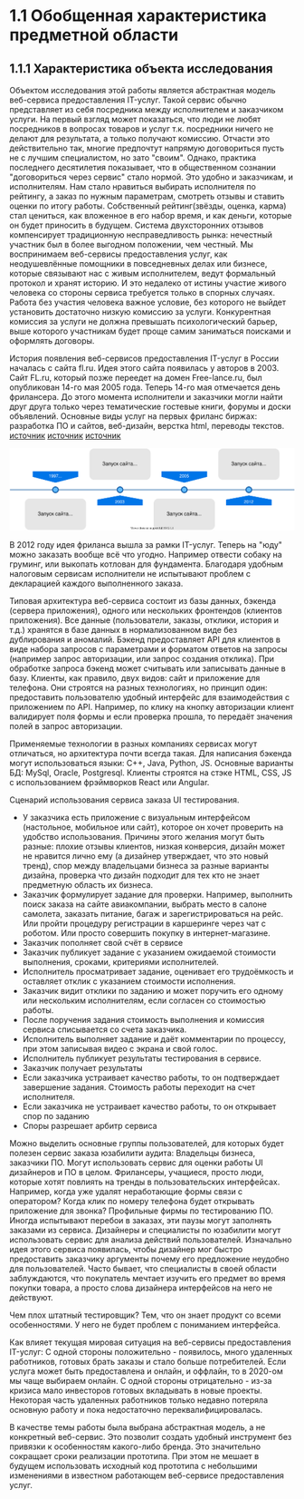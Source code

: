 

# 1.1 Обобщенная характеристика предметной области
## 1.1.1 Характеристика объекта исследования

Объектом исследования этой работы является абстрактная модель веб-сервиса предоставления IT-услуг.
Такой сервис обычно представляет из себя посредника между исполнителем и заказчиком услуги.
На первый взгляд может показаться, что люди не любят посредников в вопросах товаров и услуг т.к. посредники ничего не делают для результата, а только получают комиссию. Отчасти это действительно так, многие предпочтут напрямую договориться пусть не с лучшим специалистом, но зато "своим".
Однако, практика последнего десятилетия показывает, что в общественном сознании "договориться через сервис" стало нормой. Это удобно и заказчикам, и исполнителям.
Нам стало нравиться выбирать исполнителя по рейтингу, а заказ по нужным параметрам, смотреть отзывы и ставить оценки по итогу работы. Собственный рейтинг(звёзды, оценка, карма) стал цениться, как вложенное в его набор время, и как деньги, которые он будет приносить в будущем.
Система двухсторонних отзывов компенсирует традиционную несправедливость рынка: нечестный участник был в более выгодном положении, чем честный.
Мы воспринимаем веб-сервисы предоставления услуг, как неодушевлённые помощники в повседневных делах или бизнесе, которые связывают нас с живым исполнителем, ведут формальный протокол и хранят историю. И это недалеко от истины участие живого человека со стороны сервиса требуется только в спорных случаях.
Работа без участия человека важное условие, без которого не выйдет установить достаточно низкую комиссию за услуги.
Конкурентная комиссия за услуги не должна превышать психологический барьер, выше которого участникам будет проще самим заниматься поисками и оформлять договоры.

История появления веб-сервисов предоставления IT-услуг в России началась с сайта fl.ru. Идея этого сайта появилась у авторов в 2003.
Сайт FL.ru, который позже переедет на домен Free-lance.ru, был опубликован 14-го мая 2005 года.
Теперь 14-го мая отмечается день фрилансера.
До этого момента исполнители и заказчики могли найти друг друга только через тематические гостевые книги, форумы и доски объявлений. Основные виды услуг на первых фриланс биржах: разработка ПО и сайтов, веб-дизайн, верстка html, переводы текстов.
[источник](https://www.kommersant.ru/doc/1832981)
[источник](https://freelance.today/)
[источник](https://ru.wikipedia.org/wiki/Youdo)

![alt text](img/timeline.svg?raw=true)

В 2012 году идея фриланса вышла за рамки IT-услуг. Теперь на "юду" можно заказать вообще всё что угодно. Например отвести собаку на груминг, или выкопать котлован для фундамента.
Благодаря удобным налоговым сервисам исполнители не испытывают проблем с декларацией каждого выполненного заказа.

Типовая архитектура веб-сервиса состоит из базы данных, бэкенда (сервера приложения), одного или нескольких фронтендов (клиентов приложения). Все данные (пользователи, заказы, отклики, история и т.д.) хранятся в базе данных в нормализованном виде без дублирования и аномалий. Бэкенд предоставляет API для клиентов в виде набора запросов с параметрами и форматом ответов на запросы (например запрос авторизации, или запрос создания отклика). При обработке запроса бэкенд может считывать или записывать данные в базу. Клиенты, как правило, двух видов: сайт и приложение для телефона. Они строятся на разных технологиях, но принцип один: предоставить пользователю удобный интерфейс для взаимодействия с приложением по API. Например, по клику на кнопку авторизации клиент валидирует поля формы и если проверка прошла, то передаёт значения полей в запрос авторизации.

Применяемые технологии в разных компаниях сервисах могут отличаться, но архитектура почти всегда такая.
Для написания бэкенда могут использоваться языки: C++, Java, Python, JS.
Основные варианты БД: MySql, Oracle, Postgresql.
Клиенты строятся на стэке HTML, CSS, JS с использованием фрэймворков React или Angular.

Сценарий использования сервиса заказа UI тестирования.
* У заказчика есть приложение с визуальным интерфейсом (настольное, мобильное или сайт), которое он хочет проверить на удобство использования. Причины этого желания могут быть разные: плохие отзывы клиентов, низкая конверсия, дизайн может не нравится лично ему (а дизайнер утверждает, что это новый тренд), спор между владельцами бизнеса за разные варианты дизайна, проверка что дизайн подходит для тех кто не знает предметную область их бизнеса.
* Заказчик формулирует задание для проверки. Например, выполнить поиск заказа на сайте авиакомпании, выбрать место в салоне самолета, заказать питание, багаж и зарегистрироваться на рейс. Или пройти процедуру регистрации в каршеринге через чат с роботом. Или просто совершить покупку в интернет-магазине.
* Заказчик пополняет свой счёт в сервисе
* Заказчик публикует задание с указанием ожидаемой стоимости выполнения, сроками, критериями исполнителей.
* Исполнитель просматривает задание, оценивает его трудоёмкость и оставляет отклик с указанием стоимости исполнения.
* Заказчик видит отклики по заданию и может поручить его одному или нескольким исполнителям, если согласен со стоимостью работы.
* После поручения задания стоимость выполнения и комиссия сервиса списывается со счета заказчика.
* Исполнитель выполняет задание и даёт комментарии по процессу, при этом записывая видео с экрана и свой голос.
* Исполнитель публикует результаты тестирования в сервисе.
* Заказчик получает результаты
* Если заказчика устраивает качество работы, то он подтверждает завершение задания. Стоимость работы переходит на счет исполнителя.
* Если заказчика не устраивает качество работы, то он открывает спор по заданию
* Споры разрешает арбитр сервиса

Можно выделить основные группы пользователей, для которых будет полезен сервис заказа юзабилити аудита:
Владельцы бизнеса, заказчики ПО. Могут использовать сервис для оценки работы UI дизайнеров и ПО в целом.
Фрилансеры, учащиеся, просто люди, которые хотят повлиять на тренды в пользовательских интерфейсах. Например, когда уже удалят неработающие формы связи с оператором? Когда клик по номеру телефона будет открывать приложение для звонка?
Профильные фирмы по тестированию ПО. Иногда испытывают перебои в заказах, эти паузы могут заполнять заказами из сервиса.
Дизайнеры и специалисты по юзабилити могут использовать сервис для анализа действий пользователей. Изначально идея этого сервиса появилась, чтобы дизайнер мог быстро предоставить заказчику аргументы почему его предложение неудобно для пользователей. Часто бывает, что специалисты в своей области заблуждаются, что покупатель мечтает изучить его предмет во время покупки товара, а просто слова дизайнера интерфейсов на него не действуют.

Чем плох штатный тестировщик?
Тем, что он знает продукт со всеми особенностями. У него не будет проблем с пониманием интерфейса.

Как влияет текущая мировая ситуация на веб-сервисы предоставления IT-услуг:
С одной стороны положительно - появилось, много удаленных работников, готовых брать заказы и стало больше потребителей. Если услуга может быть предоставлена и онлайн, и оффлайн, то в 2020-ом мы чаще выбираем онлайн.
С одной стороны отрицательно - из-за кризиса мало инвесторов готовых вкладывать в новые проекты. Некоторая часть удаленных работников только недавно потеряла основную работу и пока недостаточно переквалифицировалась.

В качестве темы работы была выбрана абстрактная модель, а не конкретный веб-сервис. Это позволит создать удобный инструмент без привязки к особенностям какого-либо бренда. Это значительно сокращает сроки реализации прототипа. При этом не мешает в будущем использовать исходный код прототипа с небольшими изменениями в известном работающем веб-сервисе предоставления услуг.



